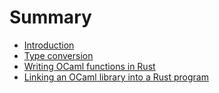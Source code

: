 # Summary

- [Introduction](./01_introduction.md)
- [Type conversion](./02_type_conversion.md)
- [Writing OCaml functions in Rust](./03_writing_ocaml_functions_in_rust.md)
- [Linking an OCaml library into a Rust program](./04_linking_an_ocaml_library_into_a_rust_program.md)

